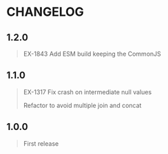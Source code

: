 # CHANGELOG

## 1.2.0
> EX-1843 Add ESM build keeping the CommonJS
>
## 1.1.0
> EX-1317 Fix crash on intermediate null values
>
> Refactor to avoid multiple join and concat

## 1.0.0
> First release
